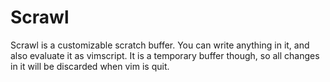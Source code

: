 Scrawl
======
Scrawl is a customizable scratch buffer.  You can write anything in it, and
also evaluate it as vimscript.  It is a temporary buffer though, so all
changes in it will be discarded when vim is quit.
